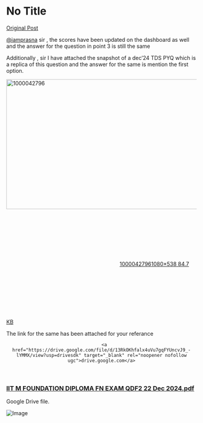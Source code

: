 # No Title

[Original Post](https://discourse.onlinedegree.iitm.ac.in/t/172707/7)

<p><a class="mention" href="/u/iamprasna">@iamprasna</a> sir , the scores have been updated on the dashboard as well and the answer for the question in point 3 is still the same</p>
<p>Additionally , sir I have attached the snapshot of a dec’24 TDS PYQ which is a replica of this question and the answer for the same is mention the first option.</p>
<p><div class="lightbox-wrapper"><a class="lightbox" href="https://europe1.discourse-cdn.com/flex013/uploads/iitm/original/3X/f/d/fda110de0ada74e60ba0e160ab21463c4ebdbd44.jpeg" data-download-href="/uploads/short-url/AbHSGMuXF9zvg4FybyCD4uGyueo.jpeg?dl=1" title="1000042796" rel="noopener nofollow ugc"><img src="https://europe1.discourse-cdn.com/flex013/uploads/iitm/optimized/3X/f/d/fda110de0ada74e60ba0e160ab21463c4ebdbd44_2_690x343.jpeg" alt="1000042796" data-base62-sha1="AbHSGMuXF9zvg4FybyCD4uGyueo" width="690" height="343" srcset="https://europe1.discourse-cdn.com/flex013/uploads/iitm/optimized/3X/f/d/fda110de0ada74e60ba0e160ab21463c4ebdbd44_2_690x343.jpeg, https://europe1.discourse-cdn.com/flex013/uploads/iitm/optimized/3X/f/d/fda110de0ada74e60ba0e160ab21463c4ebdbd44_2_1035x514.jpeg 1.5x, https://europe1.discourse-cdn.com/flex013/uploads/iitm/original/3X/f/d/fda110de0ada74e60ba0e160ab21463c4ebdbd44.jpeg 2x" data-dominant-color="F6F6F6"><div class="meta"><svg class="fa d-icon d-icon-far-image svg-icon" aria-hidden="true"><use href="#far-image"></use></svg><span class="filename">1000042796</span><span class="informations">1080×538 84.7 KB</span><svg class="fa d-icon d-icon-discourse-expand svg-icon" aria-hidden="true"><use href="#discourse-expand"></use></svg></div></a></div></p>
<p>The link for the same has been attached for your referance</p><aside class="onebox googledrive" data-onebox-src="https://drive.google.com/file/d/13RkOKhfalx4uVu7gqFYUncvJ9_-lYMMX/view?usp=drivesdk">
  <header class="source">

      <a href="https://drive.google.com/file/d/13RkOKhfalx4uVu7gqFYUncvJ9_-lYMMX/view?usp=drivesdk" target="_blank" rel="noopener nofollow ugc">drive.google.com</a>
  </header>

  <article class="onebox-body">
      <a href="https://drive.google.com/file/d/13RkOKhfalx4uVu7gqFYUncvJ9_-lYMMX/view?usp=drivesdk" target="_blank" rel="noopener nofollow ugc"><span class="googledocs-onebox-logo g-drive-logo"></span></a>



<h3><a href="https://drive.google.com/file/d/13RkOKhfalx4uVu7gqFYUncvJ9_-lYMMX/view?usp=drivesdk" target="_blank" rel="noopener nofollow ugc">IIT M FOUNDATION DIPLOMA FN EXAM QDF2 22 Dec 2024.pdf</a></h3>

<p>Google Drive file.</p>

  </article>

  <div class="onebox-metadata">
    
    
  </div>

  <div style="clear: both"></div>
</aside>


![Image](https://europe1.discourse-cdn.com/flex013/uploads/iitm/optimized/3X/f/d/fda110de0ada74e60ba0e160ab21463c4ebdbd44_2_690x343.jpeg)